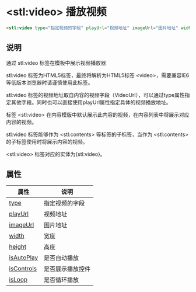 ﻿# &lt;stl:video&gt; 播放视频

```html
<stl:video type="指定视频的字段" playUrl="视频地址" imageUrl="图片地址" width="宽度" height="高度" isAutoPlay="是否自动播放" isControls="是否展示播放控件" isLoop="是否循环播放"></stl:video>
```

## 说明

通过 stl:video 标签在模板中展示视频播放器

stl:video 标签为HTML5标签，最终将解析为HTML5标签 &lt;video&gt;，需要兼容IE6等低版本浏览器时请谨慎使用此标签。

stl:video 标签的视频地址取自内容的视频字段（VideoUrl），可以通过type属性指定其他字段。同时也可以直接使用playUrl属性指定具体的视频播放地址。

标签 &lt;stl:video&gt; 在内容模版中默认展示此内容的视频，在内容列表中将展示对应内容的视频。

stl:video 标签能够作为 &lt;stl:contents&gt; 等标签的子标签，当作为 &lt;stl:contents&gt; 的子标签使用时将展示内容的视频。

&lt;stl:video&gt; 标签对应的实体为{stl:video}。

## 属性

| 属性                                         | 说明             |
| -------------------------------------------- | ---------------- |
| [type](video/attributes?id=type)             | 指定视频的字段   |
| [playUrl](video/attributes?id=playUrl)       | 视频地址         |
| [imageUrl](video/attributes?id=imageUrl)     | 图片地址         |
| [width](video/attributes?id=width)           | 宽度             |
| [height](video/attributes?id=height)         | 高度             |
| [isAutoPlay](video/attributes?id=isAutoPlay) | 是否自动播放     |
| [isControls](video/attributes?id=isControls) | 是否展示播放控件 |
| [isLoop](video/attributes?id=isLoop)         | 是否循环播放     |